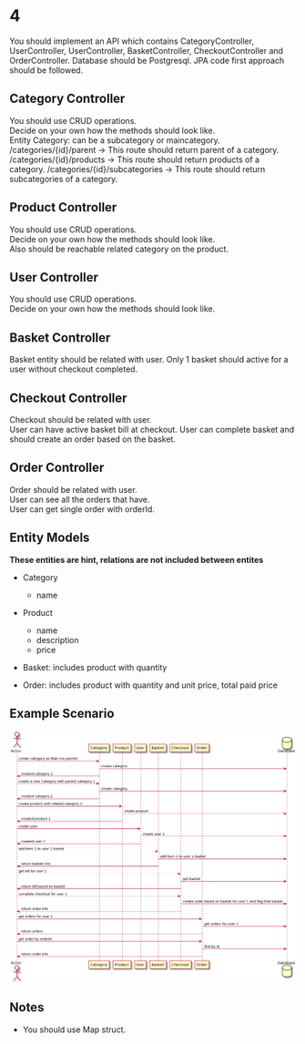 #  4

You should implement an API which contains CategoryController, UserController, UserController, BasketController, CheckoutController and OrderController. Database should be Postgresql. JPA code first approach should be followed.

## Category Controller
You should use CRUD operations.  
Decide on your own how the methods should look like.  
Entity Category: can be a subcategory or maincategory.  
/categories/{id}/parent -> This route should return parent of a category.
/categories/{id}/products -> This route should return products of a category.
/categories/{id}/subcategories -> This route should return subcategories of a category.

## Product Controller
You should use CRUD operations.  
Decide on your own how the methods should look like.  
Also should be reachable related category on the product.

## User Controller
You should use CRUD operations.  
Decide on your own how the methods should look like.  

## Basket Controller
Basket entity should be related with user.
Only 1 basket should active for a user without checkout completed.

## Checkout Controller
Checkout should be related with user.  
User can have active basket bill at checkout. 
User can complete basket and should create an order based on the basket.

## Order Controller
Order should be related with user.  
User can see all the orders that have.  
User can get single order with orderId.

## Entity Models
**These entities are hint, relations are not included between entites**

* Category
    * name

* Product
    * name
    * description
    * price

* Basket: includes product with quantity
* Order: includes product with quantity and unit price, total paid price

## Example Scenario

![Scenario](/example.png "Scenario")

## Notes

* You should use Map struct.